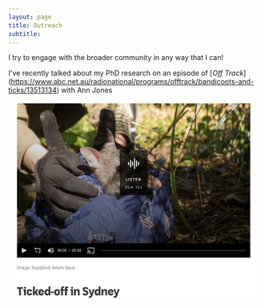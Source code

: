 ```yaml
---
layout: page
title: Outreach
subtitle: 
---
```

I try to engage with the broader community in any way that I can!

I've recently talked about my PhD research on an episode of [_Off Track_] (https://www.abc.net.au/radionational/programs/offtrack/bandicoots-and-ticks/13513134) with Ann Jones

<img src="/images/Off track screenshot.png" width="500" height="400" align="center">

